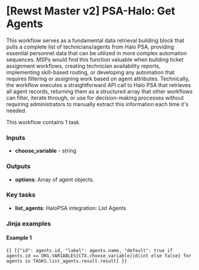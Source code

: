 # \[Rewst Master v2] PSA-Halo: Get Agents

This workflow serves as a fundamental data retrieval building block that pulls a complete list of technicians/agents from Halo PSA, providing essential personnel data that can be utilized in more complex automation sequences. MSPs would find this function valuable when building ticket assignment workflows, creating technician availability reports, implementing skill-based routing, or developing any automation that requires filtering or assigning work based on agent attributes. Technically, the workflow executes a straightforward API call to Halo PSA that retrieves all agent records, returning them as a structured array that other workflows can filter, iterate through, or use for decision-making processes without requiring administrators to manually extract this information each time it's needed.

This workflow contains 1 task.

### Inputs

* **choose\_variable** - string

### Outputs

* **options**: Array of agent objects.

### Key tasks

* **list\_agents**: HaloPSA integration: List Agents

### Jinja examples

#### Example 1

```jinja
{{ [{"id": agents.id, "label": agents.name, "default": true if agents.id == ORG.VARIABLES[CTX.choose_variable]|d|int else false} for agents in TASKS.list_agents.result.result] }}
```
